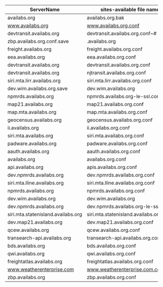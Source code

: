 | ServerName |sites-available file name
|------------|-------------------------
| availabs.org | availabs.org.bak
| www.availabs.org | www.availabs.org.conf
| devtransit.availabs.org | devtransit.availabs.org.conf~#
| zbp.availabs.org.conf.save | .availabs.org |
| freight.availabs.org | freight.availabs.org.conf
| eea.availabs.org | eea.availabs.org.conf
| devtransit.availabs.org | devtransit.availabs.org.conf
| devtransit.availabs.org | njtransit.availabs.org.conf
| siri.mta.lirr.availabs.org | siri.mta.lirr.availabs.org.conf
| dev.wim.availabs.org.save | dev.wim.availabs.org
| npmrds.availabs.org | npmrds.availabs.org-le-ssl.conf
| map21.availabs.org | map21.availabs.org.conf
| map.mta.availabs.org | map.mta.availabs.org.conf
| geocensus.availabs.org | geocensus.availabs.org.conf
| ii.availabs.org | ii.availabs.org.conf
| siri.mta.availabs.org | siri.mta.availabs.org.conf
| padware.availabs.org | padware.availabs.org.conf
| aauth.availabs.org | aauth.availabs.org.conf
| availabs.org | availabs.org.conf
| api.availabs.org | apis.availabs.org.conf
| dev.npmrds.availabs.org | dev.npmrds.availabs.org.conf
| siri.mta.lline.availabs.org | siri.mta.lline.availabs.org.conf
| npmrds.availabs.org | npmrds.availabs.org.conf
| dev.wim.availabs.org | dev.wim.availabs.org
| dev.npmrds.availabs.org | dev.npmrds.availabs.org-le-ssl.conf
| siri.mta.statenisland.availabs.org | siri.mta.statenisland.availabs.org.conf
| dev.map21.availabs.org | dev.map21.availabs.org.conf
| qcew.availabs.org | qcew.availabs.org.conf
| transearch-api.availabs.org | transearch-api.availabs.org.conf
| bds.availabs.org | bds.availabs.org.conf
| qwi.availabs.org | qwi.availabs.org.conf
| freightatlas.availabs.org | freightatlas.availabs.org.conf
| www.weatherenterprise.com | www.weatherenterprise.com.conf
| zbp.availabs.org | zbp.availabs.org.conf
